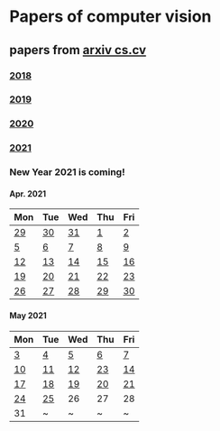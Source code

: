 # Papers of computer vision

## papers from [arxiv cs.cv](http://arxiv.org)
### [2018](2018.md)
### [2019](2019.md)
### [2020](2020.md)
### [2021](2021.md)

### New Year 2021 is coming!


#### Apr. 2021
| Mon                           | Tue                           | Wed                           | Thu                           | Fri                           |
| ----------------------------- | ----------------------------- | ----------------------------- | ----------------------------- | ----------------------------- |
[29](2021/202103/20210329.md) | [30](2021/202103/20210330.md)   | [31](2021/202103/20210331.md) | [1](2021/202104/20210401.md) | [2](2021/202104/20210402.md) | 
[5](2021/202104/20210405.md)  | [6](2021/202104/20210406.md)    | [7](2021/202104/20210407.md)  | [8](2021/202104/20210408.md) | [9](2021/202104/20210409.md) |
[12](2021/202104/20210412.md) | [13](2021/202104/20210413.md)   | [14](2021/202104/20210414.md) | [15](2021/202104/20210415.md)| [16](2021/202104/20210416.md)|
[19](2021/202104/20210419.md) | [20](2021/202104/20210420.md)   | [21](2021/202104/20210421.md) | [22](2021/202104/20210422.md)| [23](2021/202104/20210423.md)|
[26](2021/202104/20210426.md) | [27](2021/202104/20210427.md)   | [28](2021/202104/20210428.md) | [29](2021/202104/20210429.md)| [30](2021/202104/20210430.md)  |

#### May 2021
| Mon                           | Tue                           | Wed                           | Thu                           | Fri                           |
| ----------------------------- | ----------------------------- | ----------------------------- | ----------------------------- | ----------------------------- |
[3](2021/202105/20210503.md)    | [4](2021/202105/20210504.md)  | [5](2021/202105/20210505.md)  | [6](2021/202105/20210506.md)  |  [7](2021/202105/20210507.md) |
[10](2021/202105/20210510.md)   | [11](2021/202105/20210511.md) | [12](2021/202105/20210511.md) | [23](2021/202105/20210513.md) | [14](2021/202105/20210514.md) |
[17](2021/202105/20210517.md)   | [18](2021/202105/20210518.md) | [19](2021/202105/20210519.md) | [20](2021/202105/20210520.md) | [21](2021/202105/20210521.md) |
[24](2021/202105/20210524.md)   | [25](2021/202105/20210525.md) | 26 | 27 | 28 | 
31 | ~ | ~ | ~ | ~ |